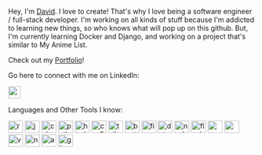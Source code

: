
<!---
davidpierce24/davidpierce24 is a ✨ special ✨ repository because its `README.md` (this file) appears on your GitHub profile.
You can click the Preview link to take a look at your changes.
--->

Hey, I'm [David](https://github.com/davidpierce24). I love to create! That's why I love being a software engineer / full-stack developer. I'm working on all kinds of stuff because I'm addicted to learning new things, so who knows what will pop up on this github. But, I'm currently learning Docker and Django, and working on a project that's similar to My Anime List. 

Check out my 
[Portfolio](https://david-pierce-portfolio-react.vercel.app/)!

Go here to connect with me on LinkedIn:
<!-- ![LinkedIn](https://user-images.githubusercontent.com/103011750/182666854-08f79ae3-40c3-4c22-b298-6943f70c5836.png) -->
<!-- <img src="https://user-images.githubusercontent.com/16319829/81180309-2b51f000-8fee-11ea-8a78-ddfe8c3412a7.png" width="150" height="280"> -->
[<img src="https://user-images.githubusercontent.com/103011750/182666854-08f79ae3-40c3-4c22-b298-6943f70c5836.png" width="25" height="25">](https://www.linkedin.com/in/david-pierce-784706170/)

Languages and Other Tools I know:

<img src="https://user-images.githubusercontent.com/103011750/182715135-4791880f-115d-49c8-bda2-4edbfb132e91.png" alt="react" width="30" height="25"> <img src="https://user-images.githubusercontent.com/103011750/182716238-14c2f6cd-bf67-4be4-a1b6-3fa229ad1d2a.svg" alt="javascript" width="30" height="25"> <img src="https://user-images.githubusercontent.com/103011750/182716801-4c6d0374-5c33-47b5-bd0a-fe58f2d5f3de.svg" alt="csharp" width="30" height="25"> <img src="https://user-images.githubusercontent.com/103011750/182717398-a7059d83-9e24-4c48-98d5-993b640e1c00.svg" alt="python" width="30" height="25"> <img src="https://user-images.githubusercontent.com/103011750/182717116-4f278298-73a0-4a84-b136-4865f06a7138.svg" alt="html5" width="30" height="25"> <img src="https://user-images.githubusercontent.com/103011750/182716867-047fcf0d-c988-4cab-b789-9277bc86c9d8.svg" alt="css3" width="30" height="25"> <img src="https://user-images.githubusercontent.com/103011750/182717513-fac5322d-5b3e-4fb7-b7dd-9c0b1b35f316.svg" alt="tailwindcss" width="30" height="25"> <img src="https://user-images.githubusercontent.com/103011750/182716739-430acad5-722f-4fb8-956e-e0dccbd4cfb3.svg" alt="bootstrap" width="30" height="25"> <img src="https://user-images.githubusercontent.com/103011750/182716980-ec9eb017-e9a2-48c5-8794-86d01a5793d8.svg" alt="figma" width="30" height="25"> <img src="https://user-images.githubusercontent.com/103011750/182716905-faae3e31-f439-48e3-a845-6ac157575061.svg" alt="dotnetcore" width="30" height="25"> <img src="https://user-images.githubusercontent.com/103011750/182717286-7902004c-e193-4932-aec3-0e51c349bfb8.svg" alt="nodejs" width="30" height="25"> <img src="https://user-images.githubusercontent.com/103011750/182719989-9d3464df-a16e-4216-b6d6-2c17afc2a229.svg" alt="flask"  width="30" height="25"> <img src="https://user-images.githubusercontent.com/103011750/182717195-7f89e182-2b15-400f-a548-e2ee4cb4f297.svg" alt="mongodb"  width="30" height="25"> <img src="https://user-images.githubusercontent.com/103011750/182721197-638572a8-0712-4d1f-82dd-a06a1d1e2171.svg" alt="mysql"  width="30" height="25"> <img src="https://user-images.githubusercontent.com/103011750/182717563-6d785d2d-1590-4027-a397-573e71b6d111.svg" alt="vscode"  width="30" height="25"> <img src="https://user-images.githubusercontent.com/103011750/182717318-03e879f4-7778-4072-805f-e6a5d46f63d5.svg" alt="npm"  width="30" height="25"> <img src="https://user-images.githubusercontent.com/103011750/182717620-77fe892d-9089-4a67-861a-efe137b9b2dd.svg" alt="anaconda"  width="30" height="25"> <img src="https://user-images.githubusercontent.com/103011750/182717057-de078b62-33e3-47aa-9035-c432ca32457d.svg" alt="git"  width="30" height="25">




